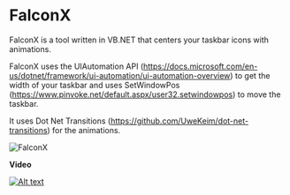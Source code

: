 # FalconX
FalconX is a tool written in VB.NET that centers your taskbar icons with animations.

FalconX uses the UIAutomation API 
(https://docs.microsoft.com/en-us/dotnet/framework/ui-automation/ui-automation-overview)
to get the width of your taskbar and uses SetWindowPos
(https://www.pinvoke.net/default.aspx/user32.setwindowpos) to move the taskbar.

It uses Dot Net Transitions (https://github.com/UweKeim/dot-net-transitions) for the animations.

![FalconX](https://chrisandriessen.nl/web/img/FX3.jpg)




**Video**

[![Alt text](https://img.youtube.com/vi/H07adcIXg7s/0.jpg)](https://www.youtube.com/watch?v=H07adcIXg7s)
